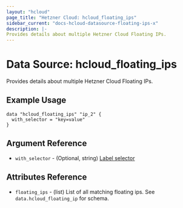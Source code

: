 ```yaml
---
layout: "hcloud"
page_title: "Hetzner Cloud: hcloud_floating_ips"
sidebar_current: "docs-hcloud-datasource-floating-ips-x"
description: |-
Provides details about multiple Hetzner Cloud Floating IPs.
---
```


# Data Source: hcloud_floating_ips
Provides details about multiple Hetzner Cloud Floating IPs.


## Example Usage
```hcl
data "hcloud_floating_ips" "ip_2" {
  with_selector = "key=value"
}
```

## Argument Reference

- `with_selector` - (Optional, string) [Label selector](https://docs.hetzner.cloud/#overview-label-selector)

## Attributes Reference
- `floating_ips` - (list) List of all matching floating ips. See `data.hcloud_floating_ip` for schema.
